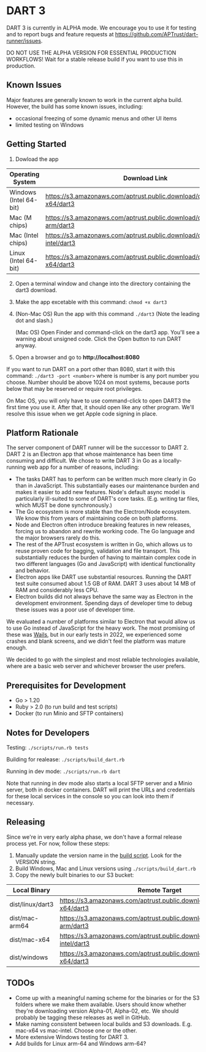 # DART 3

DART 3 is currently in ALPHA mode. We encourage you to use it for testing and to report bugs and feature requests at https://github.com/APTrust/dart-runner/issues.

DO NOT USE THE ALPHA VERSION FOR ESSENTIAL PRODUCTION WORKFLOWS! Wait for a stable release build if you want to use this in production.

## Known Issues

Major features are generally known to work in the current alpha build. However, the build has some known issues, including:

* occasional freezing of some dynamic menus and other UI items
* limited testing on Windows

## Getting Started

1. Dowload the app

| Operating System       | Download Link |
| ---------------------- | ------------- |
| Windows (Intel 64-bit) | https://s3.amazonaws.com/aptrust.public.download/dart3/windows-x64/dart3 |
| Mac (M chips)          | https://s3.amazonaws.com/aptrust.public.download/dart3/mac-arm/dart3 |
| Mac (Intel chips)      | https://s3.amazonaws.com/aptrust.public.download/dart3/mac-intel/dart3 |
| Linux (Intel 64-bit)   | https://s3.amazonaws.com/aptrust.public.download/dart3/linux-x64/dart3 |

2. Open a terminal window and change into the directory containing the dart3 download. 

3. Make the app excetable with this command: `chmod +x dart3`

4. (Non-Mac OS) Run the app with this command `./dart3` (Note the leading dot and slash.)

    (Mac OS) Open Finder and command-click on the dart3 app. You'll see a warning about unsigned code. Click the Open button to run DART anyway.

5. Open a browser and go to __http://localhost:8080__

If you want to run DART on a port other than 8080, start it with this command: `./dart3 -port <number>` where is number is any port number you choose. Number should be above 1024 on most systems, because ports below that may be reserved or require root privileges.

On Mac OS, you will only have to use command-click to open DART3 the first time you use it. After that, it should open like any other program. We'll resolve this issue when we get Apple code signing in place.

## Platform Rationale

The server component of DART runner will be the successor to DART 2. DART 2 is an Electron app that whose maintenance has been time consuming and difficult. We chose to write DART 3 in Go as a locally-running web app for a number of reasons, including:

* The tasks DART has to perform can be written much more clearly in Go than in JavaScript. This substantially eases our maintenance burden and makes it easier to add new features. Node's default async model is particularly ill-suited to some of DART's core tasks. (E.g. writing tar files, which MUST be done synchronously.)
* The Go ecosystem is more stable than the Electron/Node ecosystem. We know this from years of maintaining code on both platforms.
* Node and Electron often introduce breaking features in new releases, forcing us to abandon and rewrite working code. The Go language and the major browsers rarely do this.
* The rest of the APTrust ecosystem is written in Go, which allows us to reuse proven code for bagging, validation and file transport. This substantially reduces the burden of having to maintain complex code in two different languages (Go and JavaScript) with identical functionality and behavior.
* Electron apps like DART use substantial resources. Running the DART test suite consumed about 1.5 GB of RAM. DART 3 uses about 14 MB of RAM and considerably less CPU.
* Electron builds did not always behave the same way as Electron in the development environment. Spending days of developer time to debug these issues was a poor use of developer time.

We evaluated a number of platforms similar to Electron that would allow us to use Go instead of JavaScript for the heavy work. The most promising of these was [Wails](https://wails.io/), but in our early tests in 2022, we experienced some crashes and blank screens, and we didn't feel the platform was mature enough.

We decided to go with the simplest and most reliable technologies available, where are a basic web server and whichever browser the user prefers.

## Prerequisites for Development

* Go > 1.20
* Ruby > 2.0 (to run build and test scripts)
* Docker (to run Minio and SFTP containers)

## Notes for Developers

Testing: `./scripts/run.rb tests`

Building for realease: `./scripts/build_dart.rb`

Running in dev mode: `./scripts/run.rb dart`

Note that running in dev mode also starts a local SFTP server and a Minio server, both in docker containers. DART will print the URLs and credentials for these local services in the console so you can look into them if necessary.

## Releasing

Since we're in very early alpha phase, we don't have a formal release process yet. For now, follow these steps:

1. Manually update the version name in the [build script](./scripts/build_dart.rb). Look for the VERSION string.
2. Build Windows, Mac and Linux versions using `./scripts/build_dart.rb`
3. Copy the newly built binaries to our S3 bucket:

| Local Binary     | Remote Target |
| ---------------- | ------------- |
| dist/linux/dart3 | https://s3.amazonaws.com/aptrust.public.download/dart3/linux-x64/dart3 | 
| dist/mac-arm64   | https://s3.amazonaws.com/aptrust.public.download/dart3/mac-arm/dart3 | 
| dist/mac-x64     | https://s3.amazonaws.com/aptrust.public.download/dart3/mac-intel/dart3 | 
| dist/windows     | https://s3.amazonaws.com/aptrust.public.download/dart3/windows-x64/dart3 | 

## TODOs

* Come up with a meaningful naming scheme for the binaries or for the S3 folders where we make them available. Users should know whether they're downloading version Alpha-01, Alpha-02, etc. We should probably be tagging these releases as well in GitHub.
* Make naming consistent between local builds and S3 downloads. E.g. mac-x64 vs mac-intel. Choose one or the other.
* More extensive Windows testing for DART 3.
* Add builds for Linux arm-64 and Windows arm-64?
